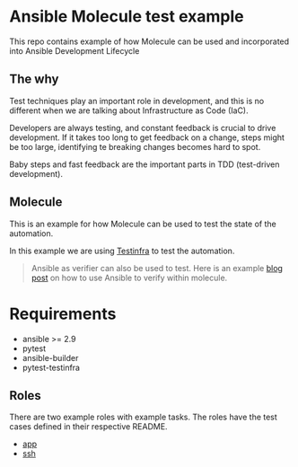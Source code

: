 # Ansible Molecule test example

This repo contains example of how Molecule can be used and incorporated into Ansible Development Lifecycle

## The why
Test techniques play an important role in development, and this is no different when we are talking about Infrastructure as Code (IaC).

Developers are always testing, and constant feedback is crucial to drive development. If it takes too long to get feedback on a change, steps might be too large, identifying te breaking changes becomes hard to spot.

Baby steps and fast feedback are the important parts in TDD (test-driven development).
## Molecule

This is an example for how Molecule can be used to test the state of the automation.

In this example we are using [Testinfra](https://testinfra.readthedocs.io/en/latest/) to test the automation.

> Ansible as verifier can also be used to test. Here is an example [blog post](https://www.ansible.com/blog/developing-and-testing-ansible-roles-with-molecule-and-podman-part-2) on how to use Ansible to verify within molecule.

# Requirements

- ansible >= 2.9
- pytest
- ansible-builder
- pytest-testinfra

## Roles

There are two example roles with example tasks. The roles have the test cases defined in their respective README.

- [app](roles/app/README.md)
- [ssh](roles/ssh/README.md)
